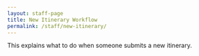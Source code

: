```yaml
---
layout: staff-page
title: New Itinerary Workflow
permalink: /staff/new-itinerary/
---
```


This explains what to do when someone submits a new itinerary.
